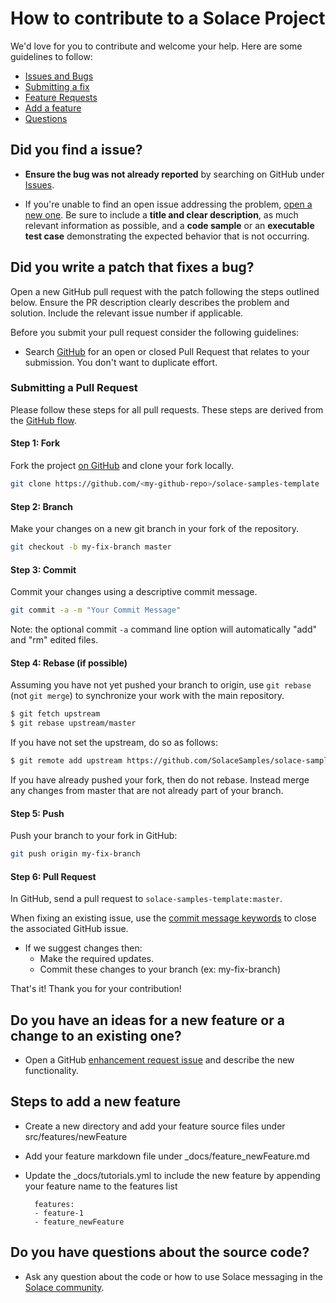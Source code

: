 # How to contribute to a Solace Project

We'd love for you to contribute and welcome your help. Here are some guidelines to follow:

- [Issues and Bugs](#issue)
- [Submitting a fix](#submitting)
- [Feature Requests](#features)
- [Add a feature](#addFeature)
- [Questions](#questions)

## <a name="issue"></a> Did you find a issue?

* **Ensure the bug was not already reported** by searching on GitHub under [Issues](https://github.com/SolaceSamples/solace-samples-c/issues).

* If you're unable to find an open issue addressing the problem, [open a new one](https://github.com/SolaceSamples/solace-samples-c/issues/new). Be sure to include a **title and clear description**, as much relevant information as possible, and a **code sample** or an **executable test case** demonstrating the expected behavior that is not occurring.

## <a name="submitting"></a> Did you write a patch that fixes a bug?

Open a new GitHub pull request with the patch following the steps outlined below. Ensure the PR description clearly describes the problem and solution. Include the relevant issue number if applicable.

Before you submit your pull request consider the following guidelines:

* Search [GitHub](https://github.com/SolaceSamples/solace-samples-template/pulls) for an open or closed Pull Request
  that relates to your submission. You don't want to duplicate effort.

### Submitting a Pull Request

Please follow these steps for all pull requests. These steps are derived from the [GitHub flow](https://help.github.com/articles/github-flow/).

#### Step 1: Fork

Fork the project [on GitHub](https://github.com/SolaceSamples/solace-samples-template) and clone your fork
locally.

```sh
git clone https://github.com/<my-github-repo>/solace-samples-template
```

#### Step 2: Branch

Make your changes on a new git branch in your fork of the repository.

```sh
git checkout -b my-fix-branch master
```

#### Step 3: Commit

Commit your changes using a descriptive commit message.

```sh
git commit -a -m "Your Commit Message"
```

Note: the optional commit `-a` command line option will automatically "add" and "rm" edited files.

#### Step 4: Rebase (if possible)

Assuming you have not yet pushed your branch to origin, use `git rebase` (not `git merge`) to synchronize your work with the main
repository.

```sh
$ git fetch upstream
$ git rebase upstream/master
```

If you have not set the upstream, do so as follows:

```sh
$ git remote add upstream https://github.com/SolaceSamples/solace-samples-template
```

If you have already pushed your fork, then do not rebase. Instead merge any changes from master that are not already part of your branch.

#### Step 5: Push

Push your branch to your fork in GitHub:

```sh
git push origin my-fix-branch
```

#### Step 6: Pull Request

In GitHub, send a pull request to `solace-samples-template:master`.

When fixing an existing issue, use the [commit message keywords](https://help.github.com/articles/closing-issues-via-commit-messages/) to close the associated GitHub issue.

* If we suggest changes then:
  * Make the required updates.
  * Commit these changes to your branch (ex: my-fix-branch)

That's it! Thank you for your contribution!

## <a name="features"></a> **Do you have an ideas for a new feature or a change to an existing one?**

* Open a GitHub [enhancement request issue](https://github.com/SolaceSamples/solace-samples-c/issues/new) and describe the new functionality.

## <a name="addFeature"></a> **Steps to add a new feature**

* Create a new directory and add your feature source files under src/features/newFeature
* Add your feature markdown file under \_docs/feature\_newFeature.md
* Update the \_docs/tutorials.yml to include the new feature by appending your feature name to the features list

        features:  
        - feature-1  
        - feature_newFeature  

##  <a name="questions"></a> Do you have questions about the source code?

* Ask any question about the code or how to use Solace messaging in the [Solace community](http://dev.solace.com/community/).
